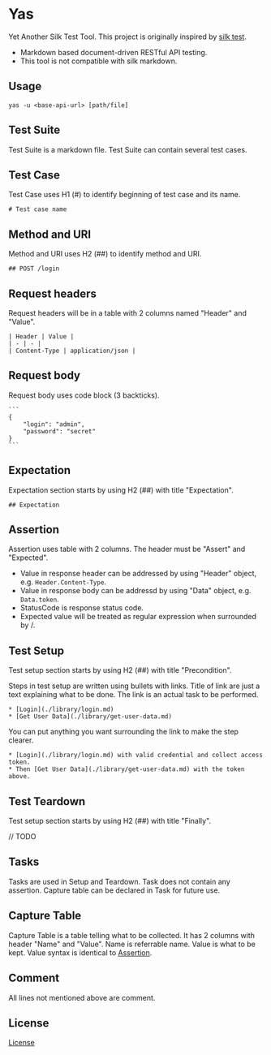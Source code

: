 # Yas

Yet Another Silk Test Tool. This project is originally inspired by [silk test](https://github.com/matryer/silk).

* Markdown based document-driven RESTful API testing.
* This tool is not compatible with silk markdown.

## Usage

```
yas -u <base-api-url> [path/file]
```

## Test Suite

Test Suite is a markdown file. Test Suite can contain several test cases.

## Test Case

Test Case uses H1 (#) to identify beginning of test case and its name.

```
# Test case name
```

## Method and URI

Method and URI uses H2 (##) to identify method and URI.

```
## POST /login
```

## Request headers

Request headers will be in a table with 2 columns named "Header" and "Value".

```
| Header | Value |
| - | - |
| Content-Type | application/json |
```

## Request body

Request body uses code block (3 backticks).

~~~
```
{
    "login": "admin",
    "password": "secret"
}
```
~~~

## Expectation

Expectation section starts by using H2 (##) with title "Expectation".

```
## Expectation
```

## Assertion

Assertion uses table with 2 columns. The header must be "Assert" and "Expected".

* Value in response header can be addressed by using "Header" object, e.g. `Header.Content-Type`.
* Value in response body can be addressd by using "Data" object, e.g. `Data.token`.
* StatusCode is response status code.
* Expected value will be treated as regular expression when surrounded by /.

## Test Setup

Test setup section starts by using H2 (##) with title "Precondition".

Steps in test setup are written using bullets with links. Title of link are just a text explaining what to be done. The link is an actual task to be performed.

```
* [Login](./library/login.md)
* [Get User Data](./library/get-user-data.md)
```

You can put anything you want surrounding the link to make the step clearer.

```
* [Login](./library/login.md) with valid credential and collect access token.
* Then [Get User Data](./library/get-user-data.md) with the token above.
```

## Test Teardown

Test setup section starts by using H2 (##) with title "Finally".

// TODO

## Tasks

Tasks are used in Setup and Teardown. Task does not contain any assertion. Capture table can be declared in Task for future use.

## Capture Table

Capture Table is a table telling what to be collected. It has 2 columns with header "Name" and "Value". Name is referrable name. Value is what to be kept. Value syntax is identical to [Assertion](#Assertion).

## Comment

All lines not mentioned above are comment.

## License

[License](LICENSE.txt)